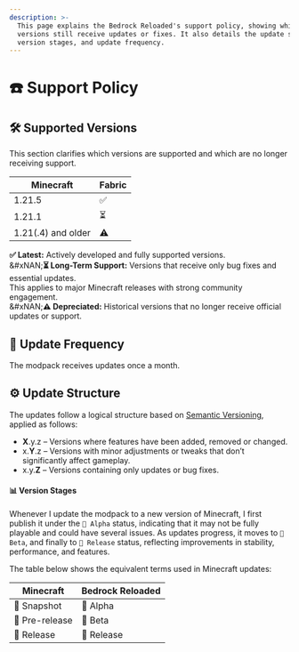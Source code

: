 ```yaml
---
description: >-
  This page explains the Bedrock Reloaded's support policy, showing which
  versions still receive updates or fixes. It also details the update structure,
  version stages, and update frequency.
---
```


# ☎️ Support Policy

## 🛠️ Supported Versions

This section clarifies which versions are supported and which are no longer receiving support.

| Minecraft          | Fabric |
| ------------------ | ------ |
| 1.21.5             | ✅      |
| 1.21.1             | ⏳      |
| 1.21(.4) and older | ⚠️     |

**✅ Latest:** Actively developed and fully supported versions.\
&#xNAN;**⏳ Long-Term Support:** Versions that receive only bug fixes and essential updates.\
This applies to major Minecraft releases with strong community engagement.\
&#xNAN;**⚠️ Depreciated:** Historical versions that no longer receive official updates or support.

## 🔄 Update Frequency

The modpack receives updates once a month.

## ⚙️ Update Structure

The updates follow a logical structure based on [Semantic Versioning](https://semver.org/), applied as follows:

* **X**.y.z – Versions where features have been added, removed or changed.
* x.**Y**.z – Versions with minor adjustments or tweaks that don’t significantly affect gameplay.
* x.y.**Z** – Versions containing only updates or bug fixes.

#### 📊 Version Stages

Whenever I update the modpack to a new version of Minecraft, I first publish it under the `🧪 Alpha` status, indicating that it may not be fully playable and could have several issues. As updates progress, it moves to `🔧 Beta`, and finally to `🚀 Release` status, reflecting improvements in stability, performance, and features.

The table below shows the equivalent terms used in Minecraft updates:

| Minecraft      | Bedrock Reloaded |
| -------------- | ---------------- |
| 🧪 Snapshot    | 🧪 Alpha         |
| 🔧 Pre-release | 🔧 Beta          |
| 🚀 Release     | 🚀 Release       |

